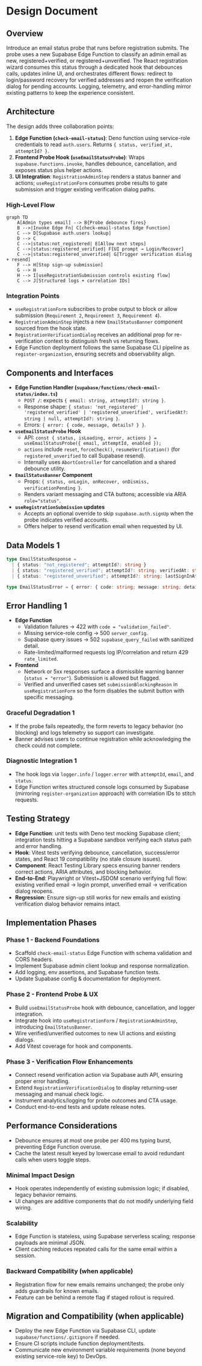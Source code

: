 # Design Document

## Overview

Introduce an email status probe that runs before registration submits. The probe uses a new Supabase Edge Function to classify an admin email as new, registered+verified, or registered+unverified. The React registration wizard consumes this status through a dedicated hook that debounces calls, updates inline UI, and orchestrates different flows: redirect to login/password recovery for verified addresses and reopen the verification dialog for pending accounts. Logging, telemetry, and error-handling mirror existing patterns to keep the experience consistent.

## Architecture

The design adds three collaboration points:

1. **Edge Function (`check-email-status`)**: Deno function using service-role credentials to read `auth.users`. Returns `{ status, verified_at, attemptId? }`.
2. **Frontend Probe Hook (`useEmailStatusProbe`)**: Wraps `supabase.functions.invoke`, handles debounce, cancellation, and exposes status plus helper actions.
3. **UI Integration**: `RegistrationAdminStep` renders a status banner and actions; `useRegistrationForm` consumes probe results to gate submission and trigger existing verification dialog paths.

### High-Level Flow

```mermaid
graph TD
    A[Admin types email] --> B{Probe debounce fires}
    B -->|Invoke Edge Fn| C[check-email-status Edge Function]
    C --> D[Supabase auth.users lookup]
    D --> C
    C -->|status:not_registered| E[Allow next steps]
    C -->|status:registered_verified| F[UI prompt → Login/Recover]
    C -->|status:registered_unverified| G[Trigger verification dialog + resend]
    F --> H[Stop sign-up submission]
    G --> H
    H --> I[useRegistrationSubmission controls existing flow]
    C --> J[Structured logs + correlation IDs]
```

### Integration Points

- `useRegistrationForm` subscribes to probe output to block or allow submission (`Requirement 2`, `Requirement 3`, `Requirement 4`).
- `RegistrationAdminStep` injects a new `EmailStatusBanner` component sourced from the hook state.
- `RegistrationVerificationDialog` receives an additional prop for re-verification context to distinguish fresh vs returning flows.
- Edge Function deployment follows the same Supabase CLI pipeline as `register-organization`, ensuring secrets and observability align.

## Components and Interfaces

- **Edge Function Handler (`supabase/functions/check-email-status/index.ts`)**
  - `POST /`: expects `{ email: string, attemptId?: string }`.
  - Response shape: `{ status: 'not_registered' | 'registered_verified' | 'registered_unverified', verifiedAt?: string | null, attemptId?: string }`.
  - Errors: `{ error: { code, message, details? } }`.
- **`useEmailStatusProbe` Hook**
  - API: `const { status, isLoading, error, actions } = useEmailStatusProbe({ email, attemptId, enabled });`
  - `actions` include `reset`, `forceCheck()`, `resumeVerification()` (for `registered_unverified` to call Supabase resend).
  - Internally uses `AbortController` for cancellation and a shared debounce utility.
- **`EmailStatusBanner` Component**
  - Props: `{ status, onLogin, onRecover, onDismiss, verificationPending }`.
  - Renders variant messaging and CTA buttons; accessible via ARIA `role="status"`.
- **`useRegistrationSubmission` updates**
  - Accepts an optional override to skip `supabase.auth.signUp` when the probe indicates verified accounts.
  - Offers helper to resend verification email when requested by UI.

## Data Models 1

```ts
type EmailStatusResponse =
  | { status: "not_registered"; attemptId?: string }
  | { status: "registered_verified"; attemptId?: string; verifiedAt: string }
  | { status: "registered_unverified"; attemptId?: string; lastSignInAt?: string | null };

type EmailStatusError = { error: { code: string; message: string; details?: unknown } };
```

## Error Handling 1

- **Edge Function**
  - Validation failures → 422 with `code = "validation_failed"`.
  - Missing service-role config → 500 `server_config`.
  - Supabase query issues → 502 `supabase_query_failed` with sanitized detail.
  - Rate-limited/malformed requests log IP/correlation and return 429 `rate_limited`.
- **Frontend**
  - Network or 5xx responses surface a dismissible warning banner (`status = "error"`). Submission is allowed but flagged.
  - Verified and unverified cases set `submissionBlockingReason` in `useRegistrationForm` so the form disables the submit button with specific messaging.

### Graceful Degradation 1

- If the probe fails repeatedly, the form reverts to legacy behavior (no blocking) and logs telemetry so support can investigate.
- Banner advises users to continue registration while acknowledging the check could not complete.

### Diagnostic Integration 1

- The hook logs via `logger.info` / `logger.error` with `attemptId`, `email`, and `status`.
- Edge Function writes structured console logs consumed by Supabase (mirroring `register-organization` approach) with correlation IDs to stitch requests.

## Testing Strategy

- **Edge Function**: unit tests with Deno test mocking Supabase client; integration tests hitting a Supabase sandbox verifying each status path and error handling.
- **Hook**: Vitest tests verifying debounce, cancellation, success/error states, and React 19 compatibility (no stale closure issues).
- **Component**: React Testing Library specs ensuring banner renders correct actions, ARIA attributes, and blocking behavior.
- **End-to-End**: Playwright or Vitest+JSDOM scenario verifying full flow: existing verified email → login prompt, unverified email → verification dialog reopens.
- **Regression**: Ensure sign-up still works for new emails and existing verification dialog behavior remains intact.

## Implementation Phases

### Phase 1 - Backend Foundations
- Scaffold `check-email-status` Edge Function with schema validation and CORS headers.
- Implement Supabase admin client lookup and response normalization.
- Add logging, env assertions, and Supabase function tests.
- Update Supabase config & documentation for deployment.

### Phase 2 - Frontend Probe & UX
- Build `useEmailStatusProbe` hook with debounce, cancellation, and logger integration.
- Integrate hook into `useRegistrationForm` / `RegistrationAdminStep`, introducing `EmailStatusBanner`.
- Wire verified/unverified outcomes to new UI actions and existing dialogs.
- Add Vitest coverage for hook and components.

### Phase 3 - Verification Flow Enhancements
- Connect resend verification action via Supabase auth API, ensuring proper error handling.
- Extend `RegistrationVerificationDialog` to display returning-user messaging and manual check logic.
- Instrument analytics/logging for probe outcomes and CTA usage.
- Conduct end-to-end tests and update release notes.

## Performance Considerations

- Debounce ensures at most one probe per 400 ms typing burst, preventing Edge Function overuse.
- Cache the latest result keyed by lowercase email to avoid redundant calls when users toggle steps.

### Minimal Impact Design

- Hook operates independently of existing submission logic; if disabled, legacy behavior remains.
- UI changes are additive components that do not modify underlying field wiring.

### Scalability

- Edge Function is stateless, using Supabase serverless scaling; response payloads are minimal JSON.
- Client caching reduces repeated calls for the same email within a session.

### Backward Compatibility (when applicable)

- Registration flow for new emails remains unchanged; the probe only adds guardrails for known emails.
- Feature can be behind a remote flag if staged rollout is required.

## Migration and Compatibility (when applicable)

- Deploy the new Edge Function via Supabase CLI, update `supabase/functions/.gitignore` if needed.
- Ensure CI scripts include function deployment/tests.
- Communicate new environment variable requirements (none beyond existing service-role key) to DevOps.
